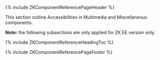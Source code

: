 {% include ZKComponentReferencePageHeader %}

This section outline Accessibilities in Multimedia and Miscellaneous
components.

**Note:** the following subsections are only applied for ZK EE version
only.

{% include ZKComponentReferenceHeadingToc %}

{% include ZKComponentReferencePageFooter %}
